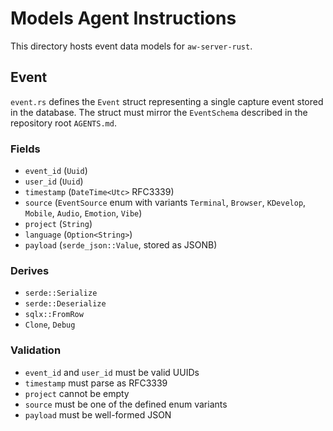 # Models Agent Instructions

This directory hosts event data models for `aw-server-rust`.

## Event

`event.rs` defines the `Event` struct representing a single capture event stored in the database. The struct must mirror the `EventSchema` described in the repository root `AGENTS.md`.

### Fields
- `event_id` (`Uuid`)
- `user_id` (`Uuid`)
- `timestamp` (`DateTime<Utc>` RFC3339)
- `source` (`EventSource` enum with variants `Terminal`, `Browser`, `KDevelop`, `Mobile`, `Audio`, `Emotion`, `Vibe`)
- `project` (`String`)
- `language` (`Option<String>`)
- `payload` (`serde_json::Value`, stored as JSONB)

### Derives
- `serde::Serialize`
- `serde::Deserialize`
- `sqlx::FromRow`
- `Clone`, `Debug`

### Validation
- `event_id` and `user_id` must be valid UUIDs
- `timestamp` must parse as RFC3339
- `project` cannot be empty
- `source` must be one of the defined enum variants
- `payload` must be well-formed JSON

